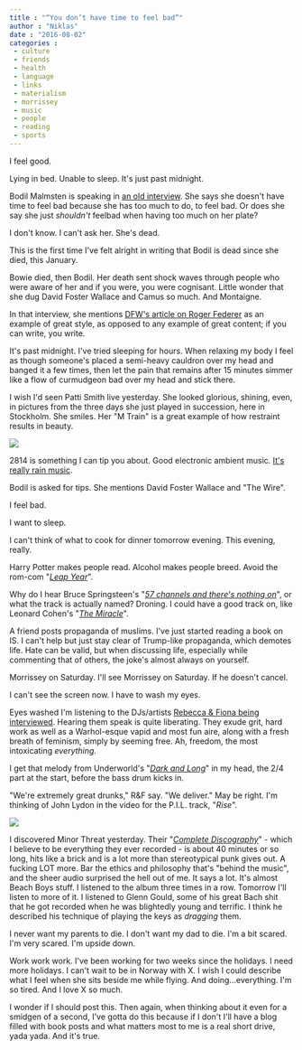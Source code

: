 ```yaml
---
title : "“You don’t have time to feel bad”"
author : "Niklas"
date : "2016-08-02"
categories : 
 - culture
 - friends
 - health
 - language
 - links
 - materialism
 - morrissey
 - music
 - people
 - reading
 - sports
---
```


I feel good.

Lying in bed. Unable to sleep. It's just past midnight.

Bodil Malmsten is speaking in [an old interview](http://xn--vrvet-gra.se/podcast/49-bodil-malmsten/). She says she doesn't have time to feel bad because she has too much to do, to feel bad. Or does she say she just _shouldn't_ feelbad when having too much on her plate?

I don't know. I can't ask her. She's dead.

This is the first time I've felt alright in writing that Bodil is dead since she died, this January.

Bowie died, then Bodil. Her death sent shock waves through people who were aware of her and if you were, you were cognisant. Little wonder that she dug David Foster Wallace and Camus so much. And Montaigne.

In that interview, she mentions [DFW's article on Roger Federer](http://www.nytimes.com/2006/08/20/sports/playmagazine/20federer.html) as an example of great style, as opposed to any example of great content; if you can write, you write.

It's past midnight. I've tried sleeping for hours. When relaxing my body I feel as though someone's placed a semi-heavy cauldron over my head and banged it a few times, then let the pain that remains after 15 minutes simmer like a flow of curmudgeon bad over my head and stick there.

I wish I'd seen Patti Smith live yesterday. She looked glorious, shining, even, in pictures from the three days she just played in succession, here in Stockholm. She smiles. Her "M Train" is a great example of how restraint results in beauty.

[![](https://niklasblog.com/wp-content/wp-1470091501556.png)](https://niklasblog.com/wp-content/wp-1470091501556.png)

2814 is something I can tip you about. Good electronic ambient music. [It's really rain music](https://www.youtube.com/watch?v=7eRf__n7VPg).

Bodil is asked for tips. She mentions David Foster Wallace and "The Wire".

I feel bad.

I want to sleep.

I can't think of what to cook for dinner tomorrow evening. This evening, really.

Harry Potter makes people read. Alcohol makes people breed. Avoid the rom-com "_[Leap Year](http://boxd.it/aGMbF)_".

Why do I hear Bruce Springsteen's "_[57 channels and there's nothing on](https://www.youtube.com/watch?v=YAlDbP4tdqc)_", or what the track is actually named? Droning. I could have a good track on, like Leonard Cohen's "_[The Miracle](https://www.youtube.com/watch?v=Di-etRm4cN8)_".

A friend posts propaganda of muslims. I've just started reading a book on IS. I can't help but just stay clear of Trump-like propaganda, which demotes life. Hate can be valid, but when discussing life, especially while commenting that of others, the joke's almost always on yourself.

Morrissey on Saturday. I'll see Morrissey on Saturday. If he doesn't cancel.

I can't see the screen now. I have to wash my eyes.

Eyes washed I'm listening to the DJs/artists [Rebecca & Fiona being interviewed](http://xn--vrvet-gra.se/podcast/237-rebecca-scheja-fiona-fitzpatrick). Hearing them speak is quite liberating. They exude grit, hard work as well as a Warhol-esque vapid and most fun aire, along with a fresh breath of feminism, simply by seeming free. Ah, freedom, the most intoxicating _everything._

I get that melody from Underworld's "_[Dark and Long](https://www.youtube.com/watch?v=brZ_WBEzw6E)_" in my head, the 2/4 part at the start, before the bass drum kicks in.

"We're extremely great drunks," R&F say. "We deliver." May be right. I'm thinking of John Lydon in the video for the P.I.L. track, "_Rise_".

[![](https://niklasblog.com/wp-content/wp-image-1441006419jpg.jpg)](https://niklasblog.com/wp-content/wp-image-1441006419jpg.jpg)

I discovered Minor Threat yesterday. Their "_[Complete Discography](https://www.youtube.com/watch?v=4lH9EV_Urxk)_" - which I believe to be everything they ever recorded - is about 40 minutes or so long, hits like a brick and is a lot more than stereotypical punk gives out. A fucking LOT more. Bar the ethics and philosophy that's "behind the music", and the sheer audio surprised the hell out of me. It says a lot. It's almost Beach Boys stuff. I listened to the album three times in a row. Tomorrow I'll listen to more of it. I listened to Glenn Gould, some of his great Bach shit that he got recorded when he was blightedly young and terrific. I think he described his technique of playing the keys as _dragging_ them.

I never want my parents to die. I don't want my dad to die. I'm a bit scared. I'm very scared. I'm upside down.

Work work work. I've been working for two weeks since the holidays. I need more holidays. I can't wait to be in Norway with X. I wish I could describe what I feel when she sits beside me while flying. And doing...everything. I'm so tired. And I love X so much.

I wonder if I should post this. Then again, when thinking about it even for a smidgen of a second, I've gotta do this because if I don't I'll have a blog filled with book posts and what matters most to me is a real short drive, yada yada. And it's true.
